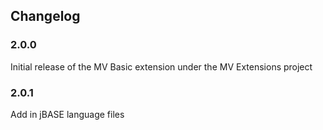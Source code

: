 ## Changelog

### 2.0.0

Initial release of the MV Basic extension under the MV Extensions project

### 2.0.1

Add in jBASE language files
